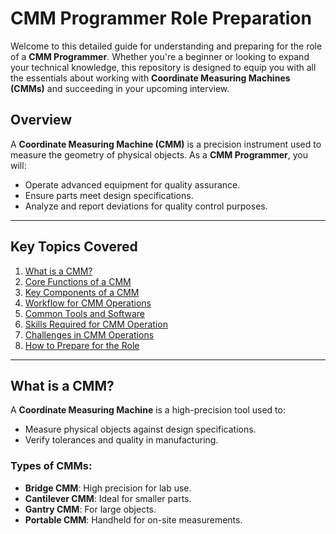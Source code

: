 # CMM Programmer Role Preparation

Welcome to this detailed guide for understanding and preparing for the role of a **CMM Programmer**. Whether you're a beginner or looking to expand your technical knowledge, this repository is designed to equip you with all the essentials about working with **Coordinate Measuring Machines (CMMs)** and succeeding in your upcoming interview.

## Overview
A **Coordinate Measuring Machine (CMM)** is a precision instrument used to measure the geometry of physical objects. As a **CMM Programmer**, you will:

- Operate advanced equipment for quality assurance.
- Ensure parts meet design specifications.
- Analyze and report deviations for quality control purposes.

---

## Key Topics Covered

1. [What is a CMM?](#what-is-a-cmm)
2. [Core Functions of a CMM](#core-functions-of-a-cmm)
3. [Key Components of a CMM](#key-components-of-a-cmm)
4. [Workflow for CMM Operations](#workflow-for-cmm-operations)
5. [Common Tools and Software](#common-tools-and-software)
6. [Skills Required for CMM Operation](#skills-required-for-cmm-operation)
7. [Challenges in CMM Operations](#challenges-in-cmm-operations)
8. [How to Prepare for the Role](#how-to-prepare-for-the-role)

---

## What is a CMM?
A **Coordinate Measuring Machine** is a high-precision tool used to:

- Measure physical objects against design specifications.
- Verify tolerances and quality in manufacturing.

### Types of CMMs:
- **Bridge CMM**: High precision for lab use.
- **Cantilever CMM**: Ideal for smaller parts.
- **Gantry CMM**: For large objects.
- **Portable CMM**: Handheld for on-site measurements.


